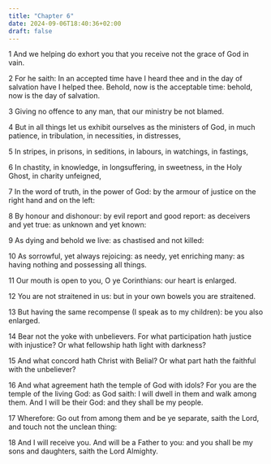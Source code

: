 ```yaml
---
title: "Chapter 6"
date: 2024-09-06T18:40:36+02:00
draft: false
---
```




1 And we helping do exhort you that you receive not the grace of God in vain.

2 For he saith: In an accepted time have I heard thee and in the day of salvation have I helped thee. Behold, now is the acceptable time: behold, now is the day of salvation.

3 Giving no offence to any man, that our ministry be not blamed.

4 But in all things let us exhibit ourselves as the ministers of God, in much patience, in tribulation, in necessities, in distresses,

5 In stripes, in prisons, in seditions, in labours, in watchings, in fastings,

6 In chastity, in knowledge, in longsuffering, in sweetness, in the Holy Ghost, in charity unfeigned,

7 In the word of truth, in the power of God: by the armour of justice on the right hand and on the left:

8 By honour and dishonour: by evil report and good report: as deceivers and yet true: as unknown and yet known:

9 As dying and behold we live: as chastised and not killed:

10 As sorrowful, yet always rejoicing: as needy, yet enriching many: as having nothing and possessing all things.

11 Our mouth is open to you, O ye Corinthians: our heart is enlarged.

12 You are not straitened in us: but in your own bowels you are straitened.

13 But having the same recompense (I speak as to my children): be you also enlarged.

14 Bear not the yoke with unbelievers. For what participation hath justice with injustice? Or what fellowship hath light with darkness?

15 And what concord hath Christ with Belial? Or what part hath the faithful with the unbeliever?

16 And what agreement hath the temple of God with idols? For you are the temple of the living God: as God saith: I will dwell in them and walk among them. And I will be their God: and they shall be my people.

17 Wherefore: Go out from among them and be ye separate, saith the Lord, and touch not the unclean thing:

18 And I will receive you. And will be a Father to you: and you shall be my sons and daughters, saith the Lord Almighty.


